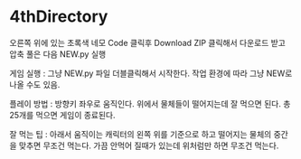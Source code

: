 # 4thDirectory

오른쪽 위에 있는 초록색 네모 Code 클릭후 Download ZIP 클릭해서 다운로드 받고 압축 풀은 다음  NEW.py 실행

게임 실행 : 그냥 NEW.py 파일  더블클릭해서 시작한다. 작업 환경에 따라 그냥 NEW로 나올 수도 있음.

플레이 방법 : 방향키 좌우로 움직인다. 위에서 물체들이 떨어지는데 잘 먹으면 된다. 총 25개를 먹으면 게임이 종료된다.

 잘 먹는 팁 : 아래서 움직이는 캐릭터의 왼쪽 위를 기준으로 하고 떨어지는 물체의 중간을 맞추면 무조건 먹는다.
              가끔 안먹어 질때가 있는데 위처럼만 하면 무조건 먹는다.
